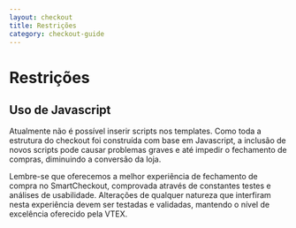 ```yaml
---
layout: checkout
title: Restrições
category: checkout-guide
---
```


# Restrições

## Uso de Javascript

Atualmente não é possível inserir scripts nos templates. Como toda a estrutura do checkout foi construída com base em Javascript, a inclusão de novos scripts pode causar problemas graves e até impedir o fechamento de compras, diminuindo a conversão da loja.

Lembre-se que oferecemos a melhor experiência de fechamento de compra no SmartCheckout, comprovada através de constantes testes e análises de usabilidade. Alterações de qualquer natureza que interfiram nesta experiência devem ser testadas e validadas, mantendo o nível de excelência oferecido pela VTEX.